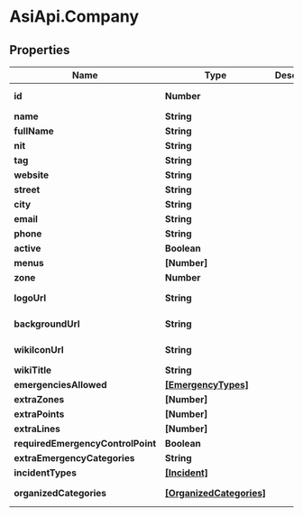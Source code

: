 # AsiApi.Company

## Properties

Name | Type | Description | Notes
------------ | ------------- | ------------- | -------------
**id** | **Number** |  | [optional] [readonly] 
**name** | **String** |  | 
**fullName** | **String** |  | 
**nit** | **String** |  | 
**tag** | **String** |  | 
**website** | **String** |  | [optional] 
**street** | **String** |  | [optional] 
**city** | **String** |  | [optional] 
**email** | **String** |  | [optional] 
**phone** | **String** |  | [optional] 
**active** | **Boolean** |  | [optional] 
**menus** | **[Number]** |  | 
**zone** | **Number** |  | [optional] 
**logoUrl** | **String** |  | [optional] [readonly] 
**backgroundUrl** | **String** |  | [optional] [readonly] 
**wikiIconUrl** | **String** |  | [optional] [readonly] 
**wikiTitle** | **String** |  | [optional] 
**emergenciesAllowed** | [**[EmergencyTypes]**](EmergencyTypes.md) |  | 
**extraZones** | **[Number]** |  | [optional] 
**extraPoints** | **[Number]** |  | [optional] 
**extraLines** | **[Number]** |  | [optional] 
**requiredEmergencyControlPoint** | **Boolean** |  | [optional] 
**extraEmergencyCategories** | **String** |  | [optional] 
**incidentTypes** | [**[Incident]**](Incident.md) |  | 
**organizedCategories** | [**[OrganizedCategories]**](OrganizedCategories.md) |  | [optional] [readonly] 


